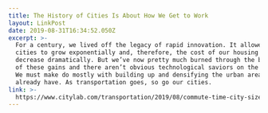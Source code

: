 ```yaml
---
title: The History of Cities Is About How We Get to Work
layout: LinkPost
date: 2019-08-31T16:34:52.050Z
excerpt: >-
  For a century, we lived off the legacy of rapid innovation. It allowed our
  cities to grow exponentially and, therefore, the cost of our housing to
  decrease dramatically. But we’ve now pretty much burned through the benefits
  of these gains and there aren’t obvious technological saviors on the horizon.
  We must make do mostly with building up and densifying the urban areas we
  already have. As transportation goes, so go our cities.
link: >-
  https://www.citylab.com/transportation/2019/08/commute-time-city-size-transportation-urban-planning-history/597055/
---
```


